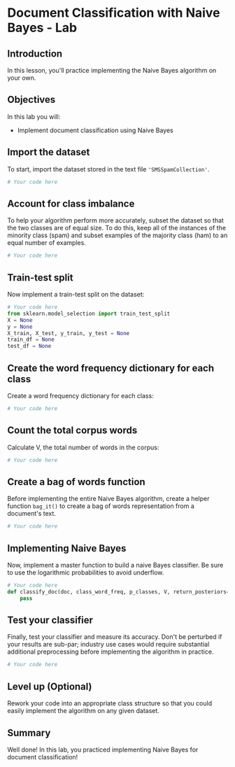 
# Document Classification with Naive Bayes - Lab

## Introduction

In this lesson, you'll practice implementing the Naive Bayes algorithm on your own.

## Objectives

In this lab you will:  

* Implement document classification using Naive Bayes

## Import the dataset

To start, import the dataset stored in the text file `'SMSSpamCollection'`.


```python
# Your code here
```

## Account for class imbalance

To help your algorithm perform more accurately, subset the dataset so that the two classes are of equal size. To do this, keep all of the instances of the minority class (spam) and subset examples of the majority class (ham) to an equal number of examples.


```python
# Your code here
```

## Train-test split

Now implement a train-test split on the dataset: 


```python
# Your code here
from sklearn.model_selection import train_test_split
X = None
y = None
X_train, X_test, y_train, y_test = None
train_df = None
test_df = None
```

## Create the word frequency dictionary for each class

Create a word frequency dictionary for each class: 


```python
# Your code here
```

## Count the total corpus words
Calculate V, the total number of words in the corpus: 


```python
# Your code here
```

## Create a bag of words function

Before implementing the entire Naive Bayes algorithm, create a helper function `bag_it()` to create a bag of words representation from a document's text.


```python
# Your code here
```

## Implementing Naive Bayes

Now, implement a master function to build a naive Bayes classifier. Be sure to use the logarithmic probabilities to avoid underflow.


```python
# Your code here
def classify_doc(doc, class_word_freq, p_classes, V, return_posteriors=False):
    pass
```

## Test your classifier

Finally, test your classifier and measure its accuracy. Don't be perturbed if your results are sub-par; industry use cases would require substantial additional preprocessing before implementing the algorithm in practice.


```python
# Your code here

```

## Level up (Optional)

Rework your code into an appropriate class structure so that you could easily implement the algorithm on any given dataset.

## Summary

Well done! In this lab, you practiced implementing Naive Bayes for document classification!
